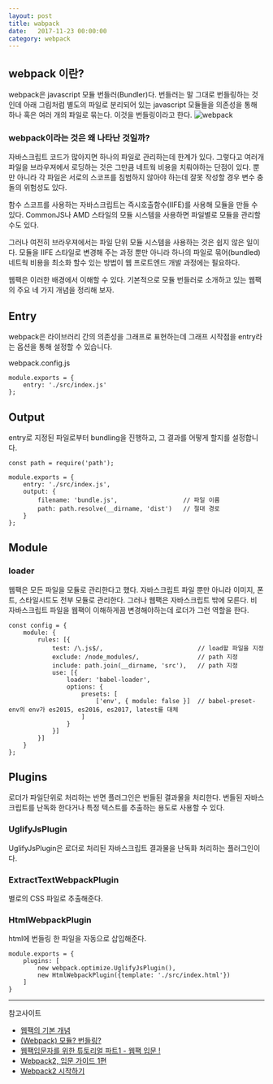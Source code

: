 ```yaml
---
layout: post
title: wabpack
date:   2017-11-23 00:00:00
category: webpack
---
```


## webpack 이란?
webpack은 javascript 모듈 번들러(Bundler)다. 번들러는 말 그대로 번들링하는 것인데 아래 그림처럼 별도의 파일로 분리되어 있는 javascript 모듈들을 의존성을 통해 하나 혹은 여러 개의 파일로 묶는다. 이것을 번들링이라고 한다. 
![webpack](https://webpack.js.org/bf093af83ee5548ff10fef24927b7cd2.svg)

### webpack이라는 것은 왜 나타난 것일까?
자바스크립트 코드가 많아지면 하나의 파일로 관리하는데 한계가 있다. 그렇다고 여러개 파일을 브라우져에서 로딩하는 것은 그만큼 네트웍 비용을 치뤄야하는 단점이 있다. 뿐만 아니라 각 파일은 서로의 스코프를 침범하지 않아야 하는데 잘못 작성할 경우 변수 충돌의 위험성도 있다.

함수 스코프를 사용하는 자바스크립트는 즉시호출함수(IIFE)를 사용해 모듈을 만들 수 있다. CommonJS나 AMD 스타일의 모듈 시스템을 사용하면 파일별로 모듈을 관리할 수도 있다.

그러나 여전히 브라우져에서는 파일 단위 모듈 시스템을 사용하는 것은 쉽지 않은 일이다. 모듈을 IIFE 스타일로 변경해 주는 과정 뿐만 아니라 하나의 파일로 묶어(bundled) 네트웍 비용을 최소화 할수 있는 방법이 웹 프로트엔드 개발 과정에는 필요하다.

웹팩은 이러한 배경에서 이해할 수 있다. 기본적으로 모듈 번들러로 소개하고 있는 웹팩의 주요 네 가지 개념을 정리해 보자.

## Entry
webpack은 라이브러리 간의 의존성을 그래프로 표현하는데 그래프 시작점을 entry라는 옵션을 통해 설정할 수 있습니다. 

webpack.config.js
    
    module.exports = {
        entry: './src/index.js'
    };

## Output
entry로 지정된 파일로부터 bundling을 진행하고, 그 결과를 어떻게 할지를 설정합니다.

    const path = require('path');
    
    module.exports = {
        entry: './src/index.js',
        output: {
            filename: 'bundle.js',                  // 파일 이름
            path: path.resolve(__dirname, 'dist')   // 절대 경로
        }
    };

## Module
### loader
웹팩은 모든 파일을 모듈로 관리한다고 했다. 자바스크립트 파일 뿐만 아니라 이미지, 폰트, 스타일시트도 전부 모듈로 관리한다. 그러나 웹팩은 자바스크립트 밖에 모른다. 비 자바스크립트 파일을 웹팩이 이해하게끔 변경해야하는데 로더가 그런 역할을 한다.

    const config = {
        module: {
            rules: [{
                test: /\.js$/,                          // load할 파일을 지정
                exclude: /node_modules/,                // path 지정
                include: path.join(__dirname, 'src'),   // path 지정
                use: [{
                    loader: 'babel-loader',
                    options: {
                        presets: [
                            ['env', { module: false }]  // babel-preset-env의 env가 es2015, es2016, es2017, latest를 대체
                        ]
                    }
                }]
            }]
        }
    };

## Plugins
로더가 파일단위로 처리하는 반면 플러그인은 번들된 결과물을 처리한다. 번들된 자바스크립트를 난독화 한다거나 특정 텍스트를 추출하는 용도로 사용할 수 있다.
### UglifyJsPlugin
UglifyJsPlugin은 로더로 처리된 자바스크립트 결과물을 난독화 처리하는 플러그인이다.
### ExtractTextWebpackPlugin
별로의 CSS 파일로 추출해준다.
### HtmlWebpackPlugin
html에 번들링 한 파일을 자동으로 삽입해준다.


    module.exports = {
        plugins: [
            new webpack.optimize.UglifyJsPlugin(),
            new HtmlWebpackPlugin({template: './src/index.html'})
        ]
    }


----------------------------


참고사이트
- [웹팩의 기본 개념](http://blog.jeonghwan.net/js/2017/05/15/webpack.html)
- [(Webpack) 모듈? 번들링?](https://perfectacle.github.io/2016/11/18/Module-bundling-with-Webpck/)
- [웹팩입문자를 위한 튜토리얼 파트1 - 웹팩 입문 !](https://github.com/AriaFallah/WebpackTutorial/tree/master/ko-arahansa/part1)
- [Webpack2, 입문 가이드 1편](https://jaeyeophan.github.io/2017/05/05/webpack-tutorial-1/)
- [Webpack2 시작하기](http://dev-momo.tistory.com/entry/Webpack2-%EC%8B%9C%EC%9E%91%ED%95%98%EA%B8%B0)